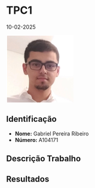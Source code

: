# TPC1

10-02-2025

![](../images/author.png)

## Identificação

- **Nome:** Gabriel Pereira Ribeiro
- **Número:** A104171

## Descrição Trabalho

## Resultados
